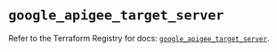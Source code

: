 # `google_apigee_target_server`

Refer to the Terraform Registry for docs: [`google_apigee_target_server`](https://registry.terraform.io/providers/hashicorp/google/5.25.0/docs/resources/apigee_target_server).
